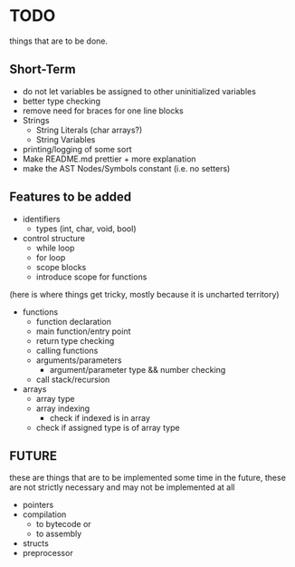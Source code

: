 
TODO
====
things that are to be done.

Short-Term
----------
* do not let variables be assigned to other uninitialized variables
* better type checking
* remove need for braces for one line blocks
* Strings
  * String Literals (char arrays?)
  * String Variables
* printing/logging of some sort
* Make README.md prettier + more explanation
* make the AST Nodes/Symbols constant (i.e. no setters)

Features to be added
--------------------
* identifiers
  * types (int, char, void, bool)
* control structure
    * while loop
    * for loop
    * scope blocks
    * introduce scope for functions 

(here is where things get tricky, mostly because it is uncharted territory)

* functions
  * function declaration
  * main function/entry point
  * return type checking
  * calling functions
  * arguments/parameters
    * argument/parameter type && number checking
  * call stack/recursion
* arrays
  * array type
  * array indexing
    * check if indexed is in array
  * check if assigned type is of array type

FUTURE
------
these are things that are to be implemented some time in the future,
these are not strictly necessary and may not be implemented at all

* pointers
* compilation
  * to bytecode or
  * to assembly
* structs
* preprocessor
